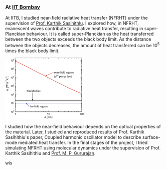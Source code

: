 ### At [IIT Bombay](https://www.iitb.ac.in/)
At IITB, I studied near-field radiative heat transfer (NFRHT) under the supervision of [Prof. Karthik Sasihithlu](https://www.ese.iitb.ac.in/faculty/karthik-sasihithlu). I explored how, in NFRHT, evanescent waves contribute to radiative heat transfer, resulting in super-Planckian behaviour. It is called super-Planckian as the heat transferred between the two objects exceeds the black body limit. As the distance between the objects decreases, the amount of heat transferred can be $10^5$ times the black body limit. 

<p><a href="https://link.springer.com/referenceworkentry/10.1007/978-3-319-26695-4_63">
<img src="/assets/images/NFRHT.png" alt="NFHRT image" width="250" height="auto" class ="center" title="Comparing near-field and far-field heat transfer with black body limit">
</a></p>

I studied how the near-field behaviour depends on the optical properties of the material. Later, I studied and reproduced results of Prof. Karthik Sasihithlu's paper, Coupled harmonic oscillator model to describe surface-mode mediated heat transfer. In the final stages of the project, I tried simulating NFRHT using molecular dynamics under the supervision of Prof. Karthik Sasihithlu and [Prof. M. P. Gururajan](https://www.iitb.ac.in/mems/en/prof-m-p-gururajan).

wis